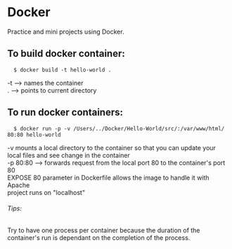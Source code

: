 # Docker
Practice and mini projects using Docker.

## To build docker container:
```
  $ docker build -t hello-world .  
```
-t --> names the container  
. --> points to current directory  

## To run docker containers:
```
  $ docker run -p -v /Users/../Docker/Hello-World/src/:/var/www/html/ 80:80 hello-world  
```
-v mounts a local directory to the container so that you can update your local files and see change in the container  
-p 80:80 --> forwards request from the local port 80 to the container's port 80  
EXPOSE 80 parameter in Dockerfile allows the image to handle it with Apache  
project runs on "localhost"  

###### Tips:  
Try to have one process per container because the duration of the container's run is dependant on the completion of the process.  

